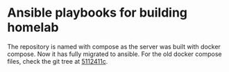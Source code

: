 # Ansible playbooks for building homelab

The repository is named with compose as the server was built with docker compose.
Now it has fully migrated to ansible. For the old docker compose files, check
the git tree at [5112411c].

[5112411c]: https://gitlab.com/holi0317/homeserver-compose/-/tree/5112411ceddd0e08aea83dda6cbb7b549e282f96
